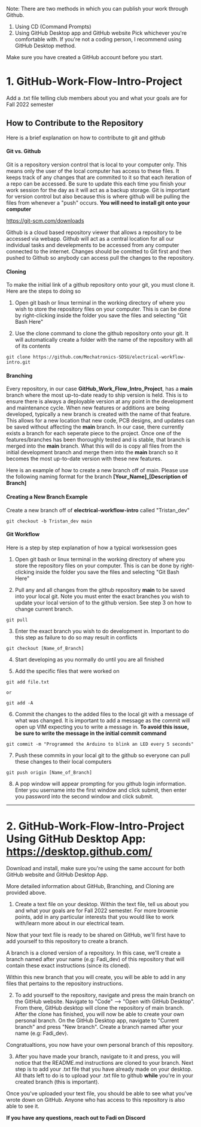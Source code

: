 Note: There are two methods in which you can publish your work through Github. 
1. Using CD (Command Prompts)
2. Using GitHub Desktop app and GitHub website
Pick whichever you're comfortable with. If you're not a coding person, I recommend using GitHub Desktop method. 

Make sure you have created a GitHub account before you start. 

# 1. GitHub-Work-Flow-Intro-Project
Add a .txt file telling club members about you and what your goals are for Fall 2022 semester

## How to Contribute to the Repository
Here is a brief explanation on how to contribute to git and github

#### Git vs. Github
Git is a repository version control that is local to your computer only. This means only the user of the local computer has access to these files. It keeps track of any changes that are commited to it so that each iteration of a repo can be accessed. Be sure to update this each time you finish your work session for the day as it will act as a backup storage. Git is important for version control but also because this is where github will be pulling the files from whenever a "push" occurs. **You will need to install git onto your computer**

https://git-scm.com/downloads

Github is a cloud based repository viewer that allows a repository to be accessed via webapp. Github will act as a central location for all our individual tasks and develepments to be accessed from any computer connected to the internet. Changes should be comitted to Git first and then pushed to Github so anybody can access pull the changes to the repository.

#### Cloning
To make the initial link of a github repository onto your git, you must clone it. Here are the steps to doing so

1. Open git bash or linux terminal in the working directory of where you wish to store the repository files on your computer. This is can be done by right-clicking inside the folder you save the files and selecting "Git Bash Here"

2. Use the clone command to clone the github repository onto your git. It will automatically create a folder with the name of the repository with all of its contents
```
git clone https://github.com/Mechatronics-SDSU/electrical-workflow-intro.git
```

#### Branching
Every repository, in our case **GitHub_Work_Flow_Intro_Project**, has a **main** branch where the most up-to-date ready to ship version is held. This is to ensure there is always a deployable version at any point in the development and maintenance cycle. When new features or additions are being developed, typically a new branch is created with the name of that feature. This allows for a new location that new code, PCB designs, and updates can be saved without affecting the **main** branch. In our case, there currently exists a branch for each seperate piece to the project. Once one of the features/branches has been thoroughly tested and is stable, that branch is merged into the **main** branch. What this will do is copy all files from the initial development branch and merge them into the **main** branch so it becomes the most up-to-date version with these new features.

Here is an example of how to create a new branch off of main. Please use the following naming format for the branch **[Your_Name]_[Description of Branch]**

#### Creating a New Branch Example


Create a new branch off of **electrical-workflow-intro** called "Tristan_dev"

```
git checkout -b Tristan_dev main
```

#### Git Workflow

Here is a step by step explanation of how a typical worksession goes

1. Open git bash or linux terminal in the working directory of where you store the repository files on your computer. This is can be done by right-clicking inside the folder you save the files and selecting "Git Bash Here"


2. Pull any and all changes from the github repository **main** to be saved into your local git. Note you must enter the exact branches you wish to update your local version of to the github version. See step 3 on how to change current branch. 
```
git pull
```

3. Enter the exact branch you wish to do development in. Important to do this step as failure to do so may result in conflicts
```
git checkout [Name_of_Branch]
```

4. Start developing as you normally do until you are all finished


5. Add the specific files that were worked on
```
git add file.txt

or

git add -A
```

6. Commit the changes to the added files to the local git with a message of what was changed. It is important to add a message as the commit will open up VIM expecting you to write a message in. **To avoid this issue, be sure to write the message in the initial commit command**
```
git commit -m "Programmed the Arduino to blink an LED every 5 seconds"
```


7. Push these commits in your local git to the github so everyone can pull these changes to their local computers
```
git push origin [Name_of_Branch]
```

8. A pop window will appear prompting for you github login information. Enter you username into the first window and click submit, then enter you password into the second window and click submit.
-----------------------------------------------------------------------------------------------------------------------------------------------------------------------

# 2. GitHub-Work-Flow-Intro-Project Using GitHub Desktop App: https://desktop.github.com/
Download and install, make sure you're using the same account for both GitHub website and GitHub Desktop App. 

More detailed information about GitHub, Branching, and Cloning are provided above.  

1. Create a text file on your desktop. Within the text file, tell us about you and what your goals are for Fall 2022 semester. For more brownie points, add in any particular interests that you would like to work with/learn more about in our electrical team. 

Now that your text file is ready to be shared on GitHub, we'll first have to add yourself to this repository to create a branch. 

A branch is a cloned version of a repository. In this case, we'll create a branch named after your name (e.g: Fadi_dev) of this repository that will contain these exact instructions (since its cloned).

Within this new branch that you will create, you will be able to add in any files that pertains to the repository instructions. 

2. To add yourself to the repository, navigate and press the main branch on the GitHub website. 
Navigate to "Code" --> "Open with GitHub Desktop". From there, GitHub desktop will clone the repository of main branch. After the clone has finished, you will now be able to create your own personal branch. 
On the GitHub Desktop app, navigate to "Current branch" and press "New branch". Create a branch named after your name (e.g: Fadi_dev). 

Congratualtions, you now have your own personal branch of this repository. 

3. After you have made your branch, navigate to it and press, you will notice that the README.md instructions are cloned to your branch. 
Next step is to add your .txt file that you have already made on your desktop. All thats left to do is to upload your .txt file to github **while** you're in your created branch (this is important). 

Once you've uploaded your text file, you should be able to see what you've wrote down on GitHub. Anyone who has access to this repository is also able to see it. 

**If you have any questions, reach out to Fadi on Discord**

